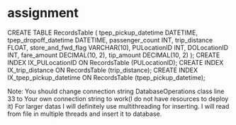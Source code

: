 # assignment

CREATE TABLE RecordsTable (
    tpep_pickup_datetime DATETIME,
    tpep_dropoff_datetime DATETIME,
    passenger_count INT,
    trip_distance FLOAT,
    store_and_fwd_flag VARCHAR(10),
    PULocationID INT,
    DOLocationID INT,
    fare_amount DECIMAL(10, 2),
    tip_amount DECIMAL(10, 2)
);
CREATE INDEX IX_PULocationID ON RecordsTable (PULocationID);
CREATE INDEX IX_trip_distance ON RecordsTable (trip_distance);
CREATE INDEX IX_tpep_pickup_datetime ON RecordsTable (tpep_pickup_datetime);


Note: You should change connection string DatabaseOperations class line 33 to Your own connection string to work(I do not have resources to deploy it)
For larger datas I will definitely use multithreading for inserting. I will read from file in multiple threads and insert it to database.